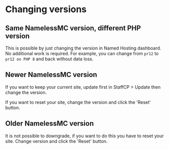 # Changing versions

## Same NamelessMC version, different PHP version

This is possible by just changing the version in Named Hosting dashboard. No additional work is required. For example, you can change from `pr12` to `pr12 on PHP 8` and back without data loss.

## Newer NamelessMC version

If you want to keep your current site, update first in StaffCP > Update then change the version.

If you want to reset your site, change the version and click the 'Reset' button.

## Older NamelessMC version

It is not possible to downgrade, if you want to do this you have to reset your site. Change version and click the 'Reset' button.
